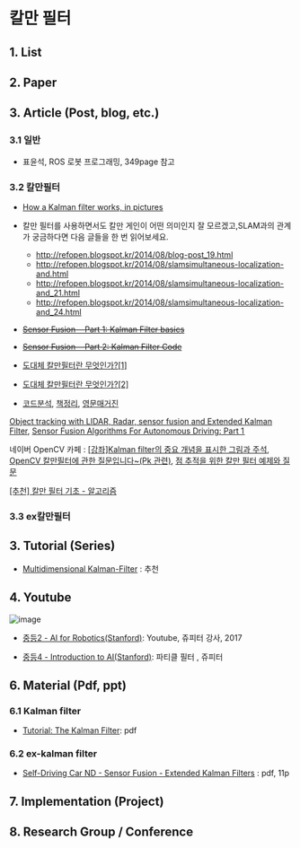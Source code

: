 # 칼만 필터 



## 1. List



## 2. Paper



## 3. Article (Post, blog, etc.)


### 3.1 일반 


- 표윤석, ROS 로봇 프로그래밍, 349page 참고 


### 3.2 칼만필터

- [How a Kalman filter works, in pictures](http://www.bzarg.com/p/how-a-kalman-filter-works-in-pictures/)

- 칼만 필터를 사용하면서도 칼만 게인이 어떤 의미인지 잘 모르겠고,SLAM과의 관계가 궁금하다면 다음 글들을 한 번 읽어보세요.
    - http://refopen.blogspot.kr/2014/08/blog-post_19.html
    - http://refopen.blogspot.kr/2014/08/slamsimultaneous-localization-and.html
    - http://refopen.blogspot.kr/2014/08/slamsimultaneous-localization-and_21.html
    - http://refopen.blogspot.kr/2014/08/slamsimultaneous-localization-and_24.html


- ~~[Sensor Fusion — Part 1: Kalman Filter basics](https://towardsdatascience.com/sensor-fusion-part-1-kalman-filter-basics-4692a653a74c)~~

- ~~[Sensor Fusion — Part 2: Kalman Filter Code](https://towardsdatascience.com/sensor-fusion-part-2-kalman-filter-code-78b82c63dcd)~~

- [도대체 칼만필터란 무엇인가?\[1\]](https://blog.naver.com/pjy6075/221228342912)
 
- [도대체 칼만필터란 무엇인가?\[2\]](https://blog.naver.com/pjy6075/221244351376)
 
- [코드분석](http://msnayana.blog.me/80107534127), [책정리](http://msnayana.blog.me/80144116755), [영문매거진](http://academic.csuohio.edu/simond/courses/eec644/kalman.pdf)  

[Object tracking with LIDAR, Radar, sensor fusion and Extended Kalman Filter](http://www.coldvision.io/2017/04/15/object-tracking-with-lidar-radar-sensor-fusion-and-extended-kalman-filter/), [Sensor Fusion Algorithms For Autonomous Driving: Part 1 ](https://medium.com/@wilburdes/sensor-fusion-algorithms-for-autonomous-driving-part-1-the-kalman-filter-and-extended-kalman-a4eab8a833dd)

네이버 OpenCV 카페 : [[강좌]Kalman filter의 중요 개념을 표시한 그림과 주석](https://cafe.naver.com/opencv/1647), [
OpenCV 칼만필터에 관한 질문입니다~(Pk 관련)](https://cafe.naver.com/opencv/8734), [점 추적을 위한 칼만 필터 예제와 질문](https://cafe.naver.com/opencv/13685)

[[추천] 칼만 필터 기초 - 알고리즘](http://lovely-embedded.tistory.com/15)





### 3.3 ex칼만필터 


## 3. Tutorial (Series)

- [Multidimensional Kalman-Filter](https://github.com/balzer82/Kalman) : 추천 


## 4. Youtube

![image](https://user-images.githubusercontent.com/17797922/40107264-bb9a86e4-5932-11e8-8d47-aa0ed5aef6ef.png)

- [중등2 - AI for Robotics\(Stanford\)](https://www.youtube.com/playlist?list=PLlSZlNj22M7RJ_6BW8w699SucNXzZZo83): Youtube, 쥬피터 강사, 2017


- [중등4 - Introduction to AI\(Stanford\)](https://www.youtube.com/playlist?list=PLlSZlNj22M7RtNfjq94w2m4E9U4Y1sAG5): 파티클 필터 , 쥬피터




## 6. Material (Pdf, ppt)

### 6.1 Kalman filter
- [Tutorial: The Kalman Filter](http://web.mit.edu/kirtley/kirtley/binlustuff/literature/control/Kalman%20filter.pdf): pdf 

### 6.2 ex-kalman filter

- [Self-Driving Car ND - Sensor Fusion - Extended Kalman Filters](https://d17h27t6h515a5.cloudfront.net/topher/2017/February/58b461d5_sensor-fusion-ekf-reference/sensor-fusion-ekf-reference.pdf) : pdf, 11p

## 7. Implementation (Project)


## 8. Research Group / Conference 






